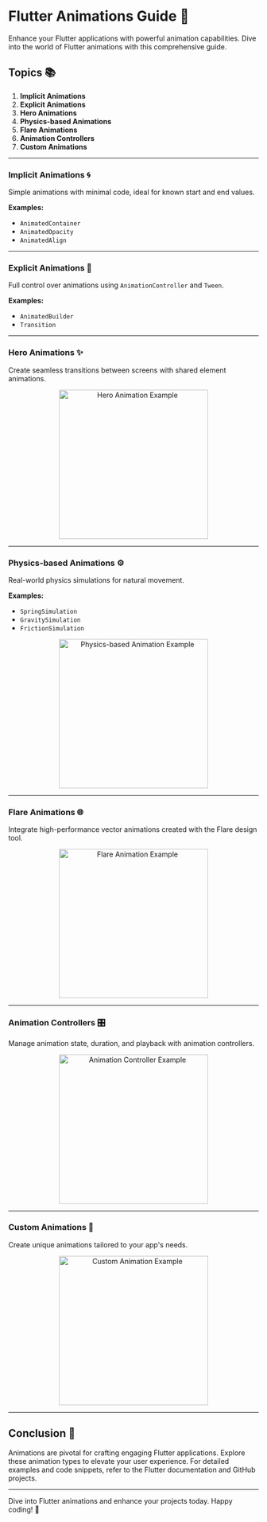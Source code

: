 # Flutter Animations Guide 🌟

Enhance your Flutter applications with powerful animation capabilities. Dive into the world of Flutter animations with this comprehensive guide.

## Topics 📚

1. **Implicit Animations**
2. **Explicit Animations**
3. **Hero Animations**
4. **Physics-based Animations**
5. **Flare Animations**
6. **Animation Controllers**
7. **Custom Animations**

---

### Implicit Animations 🌀

Simple animations with minimal code, ideal for known start and end values.

**Examples:**
- `AnimatedContainer`
- `AnimatedOpacity`
- `AnimatedAlign`



---

### Explicit Animations 🎨

Full control over animations using `AnimationController` and `Tween`.

**Examples:**
- `AnimatedBuilder`
- `Transition`



---

### Hero Animations ✨

Create seamless transitions between screens with shared element animations.

<p align="center">
  <img src="https://flutter.dev/images/catalog-widget-placeholder.png" alt="Hero Animation Example" width="300">
</p>

---

### Physics-based Animations ⚙️

Real-world physics simulations for natural movement.

**Examples:**
- `SpringSimulation`
- `GravitySimulation`
- `FrictionSimulation`

<p align="center">
  <img src="https://flutter.dev/images/catalog-widget-placeholder.png" alt="Physics-based Animation Example" width="300">
</p>

---

### Flare Animations 🌐

Integrate high-performance vector animations created with the Flare design tool.

<p align="center">
  <img src="https://flutter.dev/images/catalog-widget-placeholder.png" alt="Flare Animation Example" width="300">
</p>

---

### Animation Controllers 🎛️

Manage animation state, duration, and playback with animation controllers.

<p align="center">
  <img src="https://flutter.dev/images/catalog-widget-placeholder.png" alt="Animation Controller Example" width="300">
</p>

---

### Custom Animations 🎢

Create unique animations tailored to your app's needs.

<p align="center">
  <img src="https://flutter.dev/images/catalog-widget-placeholder.png" alt="Custom Animation Example" width="300">
</p>

---

## Conclusion 📌

Animations are pivotal for crafting engaging Flutter applications. Explore these animation types to elevate your user experience. For detailed examples and code snippets, refer to the Flutter documentation and GitHub projects.

---

Dive into Flutter animations and enhance your projects today. Happy coding! 🚀
